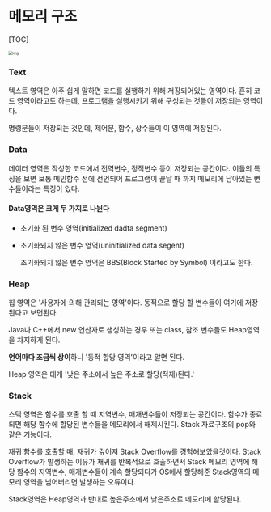 # 메모리 구조

[TOC]

<img src="https://blog.kakaocdn.net/dn/beCUTJ/btqURvZeZOL/qljL316sxeGux63nXoXPIk/img.png" alt="img" style="zoom:50%;" />

### Text

텍스트 영역은 아주 쉽게 말하면 코드를 실행하기 위해 저장되어있는 영역이다. 흔히 코드 영역이라고도 하는데, 프로그램을 실행시키기 위해 구성되는 것들이 저장되는 영역이다.

명령문들이 저장되는 것인데, 제어문, 함수, 상수들이 이 영역에 저장된다.



### Data

데이터 영역은 작성한 코드에서 전역변수, 정적변수 등이 저장되는 공간이다. 이들의 특징을 보면 보통 메인함수 전에 선언되어 프로그램이 끝날 때 까지 메모리에 남아있는 변수들이라는 특징이 있다.

#### Data영역은 크게 두 가지로 나뉜다

- 초기화 된 변수 영역(initialized dadta segment)

- 초기화되지 않은 변수 영역(uninitialized data segent)

  초기화되지 않은 변수 영역은 BBS(Block Started by Symbol) 이라고도 한다.



### Heap

힙 영역은 '사용자에 의해 관리되는 영역'이다. 동적으로 할당 할 변수들이 여기에 저장된다고 보면된다.

Java나 C++에서 new 연산자로 생성하는 경우 또는 class, 참조 변수들도 Heap영역을 차지하게 된다.

**언어마다 조금씩 상이**하니 '동적 할당 영역'이라고 알면 된다.

Heap 영역은 대개 '낮은 주소에서 높은 주소로 할당(적재)된다.'



### Stack

스택 영역은 함수를 호출 할 때 지역변수, 매개변수들이 저장되는 공간이다. 함수가 종료되면 해당 함수에 할당된 변수들을 메모리에서 해제시킨다. Stack 자료구조의 pop와 같은 기능이다.

재귀 함수를 호출할 때, 재귀가 깊어져 Stack Overflow를 경험해보았을것이다. Stack Overflow가 발생하는 이유가 재귀를 반복적으로 호출하면서 Stack 메모리 영역에 해당 함수의 지역변수, 매개변수들이 계속 할당되다가 OS에서 할당해준 Stack영역의 메모리 영역을 넘어버리면 발생하는 오류이다.

Stack영역은 Heap영역과 반대로 높은주소에서 낮은주소로 메모리에 할당된다.